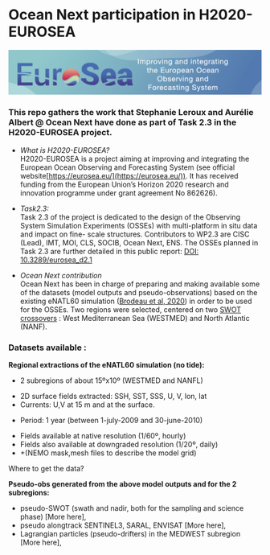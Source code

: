 # Ocean Next participation in H2020-EUROSEA
![H2020-EURSEA](./figs/logoEUROSEA.png)<br>

### This repo gathers the work that Stephanie Leroux and  Aurélie Albert @ Ocean Next  have done as part of Task 2.3 in the H2020-EUROSEA project.

* _What is H2020-EUROSEA?_<br>
H2020-EUROSEA is a project aiming at improving and integrating the European Ocean Observing and Forecasting System  (see official website[https://eurosea.eu/](https://eurosea.eu/)). It has received funding from the European Union’s Horizon 2020  research and innovation programme under grant agreement No 862626).

* _Task2.3:_<br>
Task 2.3 of the project is dedicated to the design of the Observing System Simulation Experiments (OSSEs) with multi-platform in situ data and impact on fine- scale structures. Contributors to WP2.3 are CISC (Lead), IMT, MOI, CLS, SOCIB, Ocean Next, ENS. The OSSEs planned in Task 2.3 are further detailed in this public report: [ DOI: 10.3289/eurosea_d2.1](https://doi.org/10.3289/eurosea_d2.1)

* _Ocean Next contribution_<br>
Ocean Next has been in charge of preparing and making available some of the datasets (model outputs and pseudo-observations) based on the  existing eNATL60 simulation ([Brodeau et al, 2020](http://doi.org/10.5281/zenodo.4032732.)) in order to be used for the OSSEs. Two regions were selected, centered on two [SWOT crossovers](https://www.clivar.org/news/swot-%E2%80%98adopt-crossover%E2%80%99-consortium-has-been-endorsed-clivar) : West Mediterranean Sea (WESTMED) and North Atlantic (NANF).  



### Datasets available :

**Regional extractions of  the eNATL60 simulation (no tide):**

* 2 subregions of about 15ºx10º  (WESTMED and NANFL) 

- 2D surface fields extracted:  SSH, SST, SSS, U, V, lon, lat
- Currents: U,V at 15 m and at the surface.

* Period: 1 year (between 1-july-2009 and 30-june-2010)

- Fields available at native resolution (1/60º, hourly) 
- Fields also available at downgraded resolution (1/20º, daily) 
- +(NEMO mask,mesh files to describe the model grid)

Where to get the data?



**Pseudo-obs  generated from the above model outputs and for the 2 subregions:**

- pseudo-SWOT (swath and nadir, both for the sampling and science phase) [More here],
- pseudo alongtrack SENTINEL3,  SARAL, ENVISAT [More here],
- Lagrangian particles (pseudo-drifters) in the MEDWEST subregion [More here],

